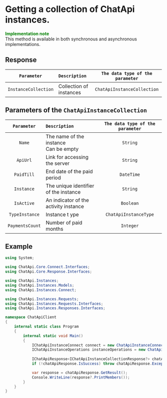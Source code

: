 # Getting a collection of ChatApi instances.
**<span style="color:green">Implementation note</span>** <br/>
This method is available in both synchronous and asynchronous implementations.

## Response
|  `Parameter`          | `Description`                                         | `The data type of the parameter` | 
|:---------------------:|:------------------------------------------------------|:--------------------------------:|
| `InstanceCollection`  | Collection of instances                               | `ChatApiInstanceCollection`

## Parameters of the `ChatApiInstanceCollection`
|  `Parameter`          | `Description`                                         | `The data type of the parameter` | 
|:---------------------:|:------------------------------------------------------|:--------------------------------:|
| `Name`                | The name of the instance <br/> Can be empty           | `String`
| `ApiUrl`              | Link for accessing the server                         | `String`
| `PaidTill`            | End date of the paid period                           | `DateTime`
| `Instance`            | The unique identifier of the instance                 | `String`
| `IsActive`            | An indicator of the activity instance                 | `Boolean`
| `TypeInstance`        | Instance t ype                                        | `ChatApiInstanceType`
| `PaymentsCount`       | Number of paid months                                 | `Integer`

## Example
```csharp
using System;

using ChatApi.Core.Connect.Interfaces;
using ChatApi.Core.Response.Interfaces;

using ChatApi.Instances;
using ChatApi.Instances.Models;
using ChatApi.Instances.Connect;

using ChatApi.Instances.Requests;
using ChatApi.Instances.Requests.Interfaces;
using ChatApi.Instances.Responses.Interfaces;

namespace ChatApiClient
{
    internal static class Program
    {
        internal static void Main()
        {
            IChatApiInstanceConnect connect = new ChatApiInstanceConnect("ApiKey");
            IChatApiInstanceOperations instanceOperations = new ChatApiInstanceOperations(connect);
            
            IChatApiResponse<IChatApiInstanceCollectionResponse?> chatApiInstance = instanceOperations.GetChatApiInstances();
            if (!chatApiResponse.IsSuccess) throw chatApiResponse.Exception!;

            var response = chatApiResponse.GetResult();
            Console.WriteLine(response?.PrintMembers());
        }
    }
}
```
